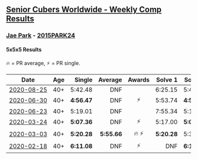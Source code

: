<style>table {white-space: nowrap;}</style>

## [Senior Cubers Worldwide - Weekly Comp Results](/scw-comp/results/)
### [Jae Park](README.md) - [2015PARK24](https://www.worldcubeassociation.org/persons/2015PARK24?event=555)
#### 5x5x5 Results

<span style="white-space: nowrap;">🔥 = PR average</span>, <span style="white-space: nowrap;">⚡ = PR single</span>.

| Date | Age | Single | Average | Awards | Solve 1 | Solve 2 | Solve 3 | Solve 4 | Solve 5 | Video |
| :--: | :--: | --: | --: | :--: | --: | --: | --: | --: | --: | :-- |
| [2020-08-25](../../results/2020-08-25/555.md) | 40+ | 5:42.48 | DNF |  | 6:25.15 | 5:42.48 | DNS | DNS | DNS | [Desktop](https://www.facebook.com/events/375269430142971/permalink/378827159787198) / [Mobile](https://m.facebook.com/events/375269430142971?view=permalink&id=378827159787198) |
| [2020-06-30](../../results/2020-06-30/555.md) | 40+ | **4:56.47** | DNF | ⚡ | 5:53.74 | **4:56.47** | DNS | DNS | DNS | [Desktop](https://www.facebook.com/events/284746466306313/permalink/286135882834038) / [Mobile](https://m.facebook.com/events/284746466306313?view=permalink&id=286135882834038) |
| [2020-06-23](../../results/2020-06-23/555.md) | 40+ | 5:19.01 | DNF |  | 7:55.34 | 5:19.01 | DNS | DNS | DNS | [Desktop](https://www.facebook.com/events/268636114456043/permalink/269430691043252) / [Mobile](https://m.facebook.com/events/268636114456043?view=permalink&id=269430691043252) |
| [2020-03-24](../../results/2020-03-24/555.md) | 40+ | **5:07.36** | DNF | ⚡ | 5:17.00 | **5:07.36** | DNS | DNS | DNS | [Desktop](https://www.facebook.com/events/5078365835514885/permalink/5079528812065254) / [Mobile](https://m.facebook.com/events/5078365835514885?view=permalink&id=5079528812065254) |
| [2020-03-03](../../results/2020-03-03/555.md) | 40+ | **5:20.28** | **5:55.66** | 🔥 ⚡ | **5:20.28** | 5:32.92 | 6:53.78 | DNS | DNS | [Desktop](https://www.facebook.com/events/2637344919882558/permalink/2637707586512958) / [Mobile](https://m.facebook.com/events/2637344919882558?view=permalink&id=2637707586512958) |
| [2020-02-18](../../results/2020-02-18/555.md) | 40+ | **6:11.08** | DNF | ⚡ | DNF | **6:11.08** | DNS | DNS | DNS | [Desktop](https://www.facebook.com/events/538921670053895/permalink/542842839661778) / [Mobile](https://m.facebook.com/events/538921670053895?view=permalink&id=542842839661778) |


<!-- Global site tag (gtag.js) - Google Analytics -->
<script async src="https://www.googletagmanager.com/gtag/js?id=UA-86348435-3"></script>
<script>window.dataLayer = window.dataLayer || []; function gtag() {dataLayer.push(arguments);} gtag('js', new Date()); gtag('config', 'UA-86348435-3');</script>
